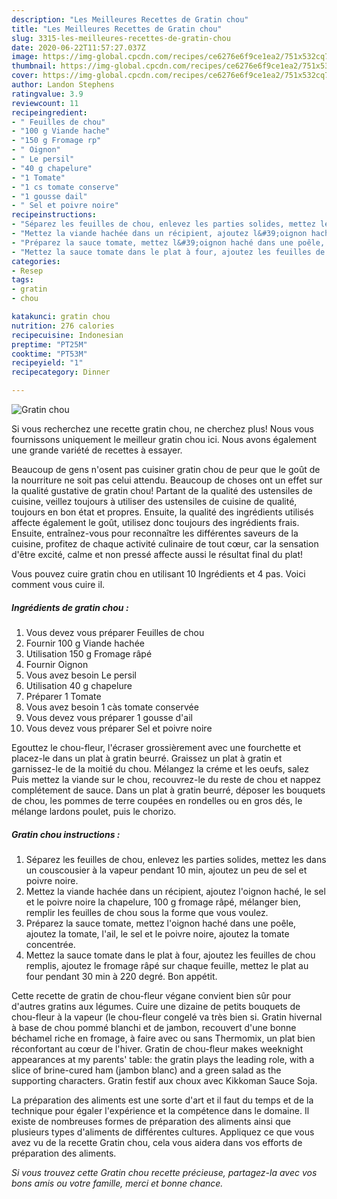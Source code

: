 ```yaml
---
description: "Les Meilleures Recettes de Gratin chou"
title: "Les Meilleures Recettes de Gratin chou"
slug: 3315-les-meilleures-recettes-de-gratin-chou
date: 2020-06-22T11:57:27.037Z
image: https://img-global.cpcdn.com/recipes/ce6276e6f9ce1ea2/751x532cq70/gratin-chou-photo-principale-de-la-recette.jpg
thumbnail: https://img-global.cpcdn.com/recipes/ce6276e6f9ce1ea2/751x532cq70/gratin-chou-photo-principale-de-la-recette.jpg
cover: https://img-global.cpcdn.com/recipes/ce6276e6f9ce1ea2/751x532cq70/gratin-chou-photo-principale-de-la-recette.jpg
author: Landon Stephens
ratingvalue: 3.9
reviewcount: 11
recipeingredient:
- " Feuilles de chou"
- "100 g Viande hache"
- "150 g Fromage rp"
- " Oignon"
- " Le persil"
- "40 g chapelure"
- "1 Tomate"
- "1 cs tomate conserve"
- "1 gousse dail"
- " Sel et poivre noire"
recipeinstructions:
- "Séparez les feuilles de chou, enlevez les parties solides, mettez les dans un couscousier à la vapeur pendant 10 min, ajoutez un peu de sel et poivre noire."
- "Mettez la viande hachée dans un récipient, ajoutez l&#39;oignon haché, le sel et le poivre noire la chapelure, 100 g fromage râpé, mélanger bien, remplir les feuilles de chou sous la forme que vous voulez."
- "Préparez la sauce tomate, mettez l&#39;oignon haché dans une poêle, ajoutez la tomate, l&#39;ail, le sel et le poivre noire, ajoutez la tomate concentrée."
- "Mettez la sauce tomate dans le plat à four, ajoutez les feuilles de chou remplis, ajoutez le fromage râpé sur chaque feuille, mettez le plat au four pendant 30 min à 220 degré. Bon appétit."
categories:
- Resep
tags:
- gratin
- chou

katakunci: gratin chou 
nutrition: 276 calories
recipecuisine: Indonesian
preptime: "PT25M"
cooktime: "PT53M"
recipeyield: "1"
recipecategory: Dinner

---
```



![Gratin chou](https://img-global.cpcdn.com/recipes/ce6276e6f9ce1ea2/751x532cq70/gratin-chou-photo-principale-de-la-recette.jpg)

Si vous recherchez une recette gratin chou, ne cherchez plus! Nous vous fournissons uniquement le meilleur gratin chou ici. Nous avons également une grande variété de recettes à essayer.

Beaucoup de gens n'osent pas cuisiner gratin chou de peur que le goût de la nourriture ne soit pas celui attendu. Beaucoup de choses ont un effet sur la qualité gustative de gratin chou! Partant de la qualité des ustensiles de cuisine, veillez toujours à utiliser des ustensiles de cuisine de qualité, toujours en bon état et propres. Ensuite, la qualité des ingrédients utilisés affecte également le goût, utilisez donc toujours des ingrédients frais. Ensuite, entraînez-vous pour reconnaître les différentes saveurs de la cuisine, profitez de chaque activité culinaire de tout cœur, car la sensation d'être excité, calme et non pressé affecte aussi le résultat final du plat!

<!--inarticleads1-->

Vous pouvez cuire gratin chou en utilisant 10 Ingrédients et 4 pas. Voici comment vous cuire il.

##### Ingrédients de gratin chou :

1. Vous devez vous préparer  Feuilles de chou
1. Fournir 100 g Viande hachée
1. Utilisation 150 g Fromage râpé
1. Fournir  Oignon
1. Vous avez besoin  Le persil
1. Utilisation 40 g chapelure
1. Préparer 1 Tomate
1. Vous avez besoin 1 càs tomate conservée
1. Vous devez vous préparer 1 gousse d&#39;ail
1. Vous devez vous préparer  Sel et poivre noire


Egouttez le chou-fleur, l&#39;écraser grossièrement avec une fourchette et placez-le dans un plat à gratin beurré. Graissez un plat à gratin et garnissez-le de la moitié du chou. Mélangez la créme et les oeufs, salez Puis mettez la viande sur le chou, recouvrez-le du reste de chou et nappez complétement de sauce. Dans un plat à gratin beurré, déposer les bouquets de chou, les pommes de terre coupées en rondelles ou en gros dés, le mélange lardons poulet, puis le chorizo. 

<!--inarticleads2-->

##### Gratin chou instructions :

1. Séparez les feuilles de chou, enlevez les parties solides, mettez les dans un couscousier à la vapeur pendant 10 min, ajoutez un peu de sel et poivre noire.
1. Mettez la viande hachée dans un récipient, ajoutez l&#39;oignon haché, le sel et le poivre noire la chapelure, 100 g fromage râpé, mélanger bien, remplir les feuilles de chou sous la forme que vous voulez.
1. Préparez la sauce tomate, mettez l&#39;oignon haché dans une poêle, ajoutez la tomate, l&#39;ail, le sel et le poivre noire, ajoutez la tomate concentrée.
1. Mettez la sauce tomate dans le plat à four, ajoutez les feuilles de chou remplis, ajoutez le fromage râpé sur chaque feuille, mettez le plat au four pendant 30 min à 220 degré. Bon appétit.


Cette recette de gratin de chou-fleur végane convient bien sûr pour d&#39;autres gratins aux légumes. Cuire une dizaine de petits bouquets de chou-fleur à la vapeur (le chou-fleur congelé va très bien si. Gratin hivernal à base de chou pommé blanchi et de jambon, recouvert d&#39;une bonne béchamel riche en fromage, à faire avec ou sans Thermomix, un plat bien réconfortant au cœur de l&#39;hiver. Gratin de chou-fleur makes weeknight appearances at my parents&#39; table: the gratin plays the leading role, with a slice of brine-cured ham (jambon blanc) and a green salad as the supporting characters. Gratin festif aux choux avec Kikkoman Sauce Soja. 

<!--inarticleads1-->

<p>
La préparation des aliments est une sorte d'art et il faut du temps et de la technique pour égaler l'expérience et la compétence dans le domaine. Il existe de nombreuses formes de préparation des aliments ainsi que plusieurs types d'aliments de différentes cultures. Appliquez ce que vous avez vu de la recette Gratin chou, cela vous aidera dans vos efforts de préparation des aliments.
</p>

<p>
<i>Si vous trouvez cette Gratin chou recette précieuse, partagez-la avec vos bons amis ou votre famille, merci et bonne chance.</i>
</p>
